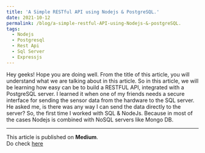 ```yaml
---
title: 'A Simple RESTful API using Nodejs & PostgreSQL.'
date: 2021-10-12
permalink: /blog/a-simple-restful-API-using-Nodejs-&-postgreSQL.
tags:
  - Nodejs
  - Postgresql
  - Rest Api
  - Sql Server
  - Expressjs
---
```


Hey geeks! Hope you are doing well. From the title of this article, you will understand what we are talking about in this article. So in this article, we will be learning how easy can be to build a RESTFUL API, integrated with a PostgreSQL server. I learned it when one of my friends needs a secure interface for sending the sensor data from the hardware to the SQL server. He asked me, is there was any way I can send the data directly to the server? So, the first time I worked with SQL & NodeJs. Because in most of the cases Nodejs is combined with NoSQL servers like Mongo DB.

---
This article is published on **Medium**. <br>
Do check [here](https://mohitgupta-15.medium.com/a-simple-restful-api-using-nodejs-postgresql-651c989e4cf7)
